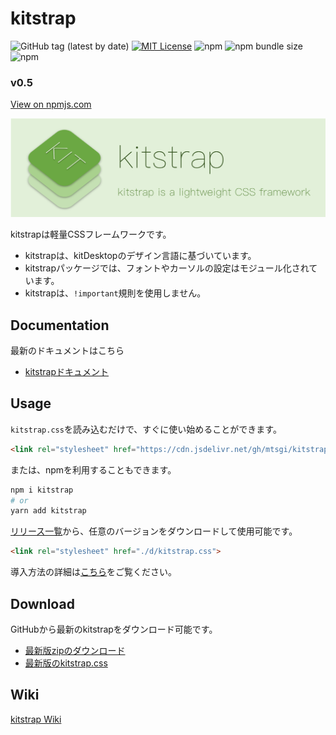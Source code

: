 # kitstrap

![GitHub tag (latest by date)](https://img.shields.io/github/v/tag/mtsgi/kitstrap?color=green)
[![MIT License](https://img.shields.io/badge/license-MIT-blue.svg?style=flat)](LICENSE)
![npm](https://img.shields.io/npm/v/kitstrap?style=flat)
![npm bundle size](https://img.shields.io/bundlephobia/minzip/kitstrap)
![npm](https://img.shields.io/npm/dt/kitstrap)

### v0.5

[View on npmjs.com](https://www.npmjs.com/package/kitstrap)

![](docs/banner.png "kitstrap")

kitstrapは軽量CSSフレームワークです。

- kitstrapは、kitDesktopのデザイン言語に基づいています。
- kitstrapパッケージでは、フォントやカーソルの設定はモジュール化されています。
- kitstrapは、`!important`規則を使用しません。

## Documentation

最新のドキュメントはこちら

- [kitstrapドキュメント](https://mtsgi.github.io/kitstrap/docs/)

## Usage

`kitstrap.css`を読み込むだけで、すぐに使い始めることができます。

```html
<link rel="stylesheet" href="https://cdn.jsdelivr.net/gh/mtsgi/kitstrap@0.5/d/kitstrap.css">
```

または、npmを利用することもできます。

```sh
npm i kitstrap
# or
yarn add kitstrap
```

[リリース一覧](https://github.com/mtsgi/kitstrap/releases)から、任意のバージョンをダウンロードして使用可能です。

```html
<link rel="stylesheet" href="./d/kitstrap.css">
```

導入方法の詳細は[こちら](https://mtsgi.github.io/kitstrap/docs/installation.html)をご覧ください。

## Download

GitHubから最新のkitstrapをダウンロード可能です。

- [最新版zipのダウンロード](https://github.com/mtsgi/kitstrap/archive/master.zip)
- [最新版のkitstrap.css](https://mtsgi.github.io/kitstrap/d/kitstrap.css)

## Wiki

[kitstrap Wiki](https://github.com/mtsgi/kitstrap/wiki)
